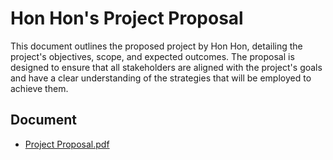 
# Hon Hon's Project Proposal
This document outlines the proposed project by Hon Hon, detailing the project's objectives, scope, and expected outcomes. The proposal is designed to ensure that all stakeholders are aligned with the project's goals and have a clear understanding of the strategies that will be employed to achieve them.

## Document
* [Project Proposal.pdf](https://github.com/Lagedane/ReactNativeFinalProject/blob/main/Documents/Phase%201/Project%20Proposal.pdf)